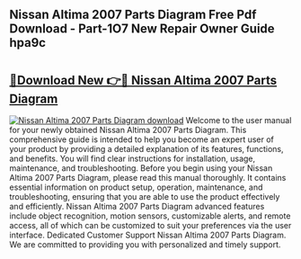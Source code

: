## Nissan Altima 2007 Parts Diagram Free Pdf Download - Part-1O7 New Repair Owner Guide hpa9c

# <h2><a href="http://dfm7k4l.blite.top/?on=Nissan+Altima+2007+Parts+Diagram">🔗Download New 👉🔴 Nissan Altima 2007 Parts Diagram</a></h2>

[![Nissan Altima 2007 Parts Diagram download](https://i.imgur.com/lujVjoI.png)](http://dfm7k4l.blite.top/?on=Nissan+Altima+2007+Parts+Diagram)
Welcome to the user manual for your newly obtained Nissan Altima 2007 Parts Diagram. This comprehensive guide is intended to help you become an expert user of your product by providing a detailed explanation of its features, functions, and benefits. You will find clear instructions for installation, usage, maintenance, and troubleshooting. Before you begin using your Nissan Altima 2007 Parts Diagram, please read this manual thoroughly. It contains essential information on product setup, operation, maintenance, and troubleshooting, ensuring that you are able to use the product effectively and efficiently. Nissan Altima 2007 Parts Diagram advanced features include object recognition, motion sensors, customizable alerts, and remote access, all of which can be customized to suit your preferences via the user interface. Dedicated Customer Support Nissan Altima 2007 Parts Diagram. We are committed to providing you with personalized and timely support.

